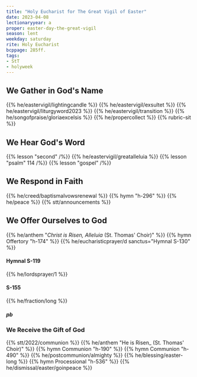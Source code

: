 ```yaml
---
title: "Holy Eucharist for The Great Vigil of Easter"
date: 2023-04-08
lectionaryyear: a
proper: easter-day-the-great-vigil
season: lent
weekday: saturday
rite: Holy Eucharist
bcppage: 285ff.
tags:
- StT
- holyweek
---
```

## We Gather in God's Name
{{% he/eastervigil/lightingcandle %}}
{{% he/eastervigil/exsultet %}}
{{% he/eastervigil/liturgyword2023 %}}
{{% he/eastervigil/transition %}}
{{% he/songofpraise/gloriaexcelsis %}}
{{% he/propercollect %}}
{{% rubric-sit %}}
## We Hear God's Word
{{% lesson "second" /%}}
{{% he/eastervigil/greatalleluia %}}
{{% lesson "psalm" 114 /%}}
{{% lesson "gospel" /%}}
## We Respond in Faith
{{% he/creed/baptismalvowsrenewal %}}
{{% hymn "h-296" %}}
{{% he/peace %}}
{{% stt/announcements %}}
## We Offer Ourselves to God
{{% he/anthem "_Christ is Risen, Alleluia_ (St. Thomas' Choir)" %}}
{{% hymn Offertory "h-174" %}}
{{% he/eucharisticprayer/d sanctus="Hymnal S-130" %}}
#### Hymnal S-119
{{% he/lordsprayer/1 %}}
#### S-155
{{% he/fraction/long %}}
##### pb
### We Receive the Gift of God
{{% stt/2022/communion %}}
{{% he/anthem "He is Risen_ (St. Thomas' Choir)" %}}
{{% hymn Communion "h-190" %}}
{{% hymn Communion "h-490" %}}
{{% he/postcommunion/almighty %}}
{{% he/blessing/easter-long %}}
{{% hymn Processional "h-536" %}}
{{% he/dismissal/easter/goinpeace %}}

